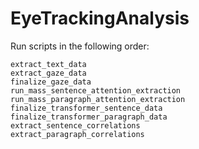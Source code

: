 # EyeTrackingAnalysis

Run scripts in the following order:

    extract_text_data
    extract_gaze_data
    finalize_gaze_data
    run_mass_sentence_attention_extraction
    run_mass_paragraph_attention_extraction
    finalize_transformer_sentence_data
    finalize_transformer_paragraph_data
    extract_sentence_correlations
    extract_paragraph_correlations
